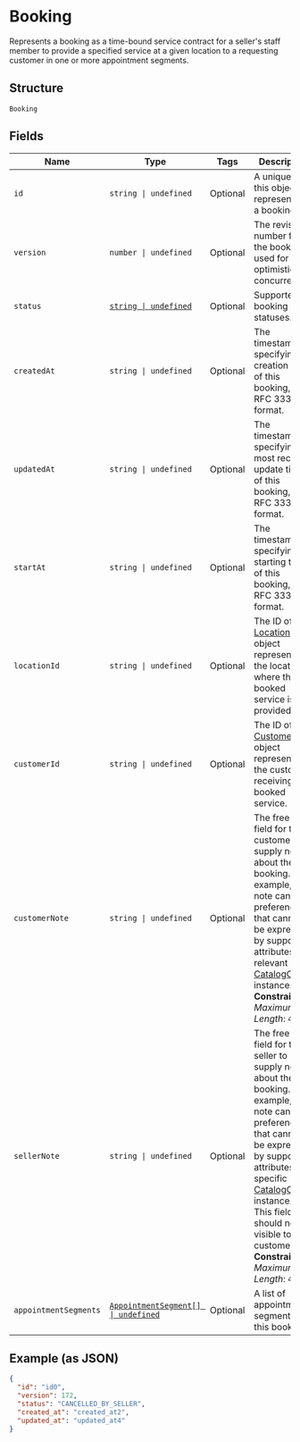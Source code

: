 
# Booking

Represents a booking as a time-bound service contract for a seller's staff member to provide a specified service
at a given location to a requesting customer in one or more appointment segments.

## Structure

`Booking`

## Fields

| Name | Type | Tags | Description |
|  --- | --- | --- | --- |
| `id` | `string \| undefined` | Optional | A unique ID of this object representing a booking. |
| `version` | `number \| undefined` | Optional | The revision number for the booking used for optimistic concurrency. |
| `status` | [`string \| undefined`](/doc/models/booking-status.md) | Optional | Supported booking statuses. |
| `createdAt` | `string \| undefined` | Optional | The timestamp specifying the creation time of this booking, in RFC 3339 format. |
| `updatedAt` | `string \| undefined` | Optional | The timestamp specifying the most recent update time of this booking, in RFC 3339 format. |
| `startAt` | `string \| undefined` | Optional | The timestamp specifying the starting time of this booking, in RFC 3339 format. |
| `locationId` | `string \| undefined` | Optional | The ID of the [Location](/doc/models/location.md) object representing the location where the booked service is provided. |
| `customerId` | `string \| undefined` | Optional | The ID of the [Customer](/doc/models/customer.md) object representing the customer receiving the booked service. |
| `customerNote` | `string \| undefined` | Optional | The free-text field for the customer to supply notes about the booking. For example, the note can be preferences that cannot be expressed by supported attributes of a relevant [CatalogObject](/doc/models/catalog-object.md) instance.<br>**Constraints**: *Maximum Length*: `4096` |
| `sellerNote` | `string \| undefined` | Optional | The free-text field for the seller to supply notes about the booking. For example, the note can be preferences that cannot be expressed by supported attributes of a specific [CatalogObject](/doc/models/catalog-object.md) instance.<br>This field should not be visible to customers.<br>**Constraints**: *Maximum Length*: `4096` |
| `appointmentSegments` | [`AppointmentSegment[] \| undefined`](/doc/models/appointment-segment.md) | Optional | A list of appointment segments for this booking. |

## Example (as JSON)

```json
{
  "id": "id0",
  "version": 172,
  "status": "CANCELLED_BY_SELLER",
  "created_at": "created_at2",
  "updated_at": "updated_at4"
}
```

